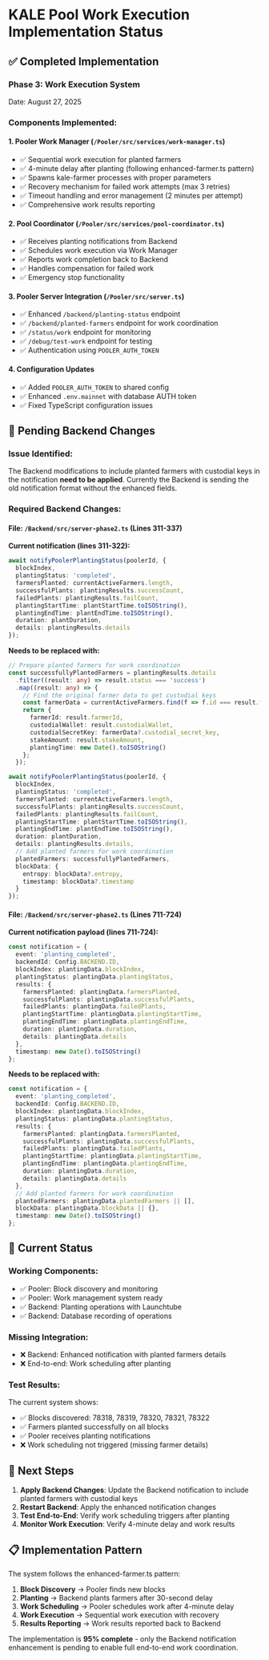 # KALE Pool Work Execution Implementation Status

## ✅ **Completed Implementation**

### **Phase 3: Work Execution System**
Date: August 27, 2025

### **Components Implemented:**

#### **1. Pooler Work Manager** (`/Pooler/src/services/work-manager.ts`)
- ✅ Sequential work execution for planted farmers
- ✅ 4-minute delay after planting (following enhanced-farmer.ts pattern)
- ✅ Spawns kale-farmer processes with proper parameters
- ✅ Recovery mechanism for failed work attempts (max 3 retries)
- ✅ Timeout handling and error management (2 minutes per attempt)
- ✅ Comprehensive work results reporting

#### **2. Pool Coordinator** (`/Pooler/src/services/pool-coordinator.ts`)
- ✅ Receives planting notifications from Backend
- ✅ Schedules work execution via Work Manager
- ✅ Reports work completion back to Backend
- ✅ Handles compensation for failed work
- ✅ Emergency stop functionality

#### **3. Pooler Server Integration** (`/Pooler/src/server.ts`)
- ✅ Enhanced `/backend/planting-status` endpoint 
- ✅ `/backend/planted-farmers` endpoint for work coordination
- ✅ `/status/work` endpoint for monitoring
- ✅ `/debug/test-work` endpoint for testing
- ✅ Authentication using `POOLER_AUTH_TOKEN`

#### **4. Configuration Updates**
- ✅ Added `POOLER_AUTH_TOKEN` to shared config
- ✅ Enhanced `.env.mainnet` with database AUTH token
- ✅ Fixed TypeScript configuration issues

## 🚧 **Pending Backend Changes**

### **Issue Identified:** 
The Backend modifications to include planted farmers with custodial keys in the notification **need to be applied**. Currently the Backend is sending the old notification format without the enhanced fields.

### **Required Backend Changes:**

#### **File:** `/Backend/src/server-phase2.ts` (Lines 311-337)

**Current notification (lines 311-322):**
```typescript
await notifyPoolerPlantingStatus(poolerId, {
  blockIndex,
  plantingStatus: 'completed',
  farmersPlanted: currentActiveFarmers.length,
  successfulPlants: plantingResults.successCount,
  failedPlants: plantingResults.failCount,
  plantingStartTime: plantStartTime.toISOString(),
  plantingEndTime: plantEndTime.toISOString(),
  duration: plantDuration,
  details: plantingResults.details
});
```

**Needs to be replaced with:**
```typescript
// Prepare planted farmers for work coordination
const successfullyPlantedFarmers = plantingResults.details
  .filter((result: any) => result.status === 'success')
  .map((result: any) => {
    // Find the original farmer data to get custodial keys
    const farmerData = currentActiveFarmers.find(f => f.id === result.farmerId);
    return {
      farmerId: result.farmerId,
      custodialWallet: result.custodialWallet,
      custodialSecretKey: farmerData?.custodial_secret_key,
      stakeAmount: result.stakeAmount,
      plantingTime: new Date().toISOString()
    };
  });

await notifyPoolerPlantingStatus(poolerId, {
  blockIndex,
  plantingStatus: 'completed',
  farmersPlanted: currentActiveFarmers.length,
  successfulPlants: plantingResults.successCount,
  failedPlants: plantingResults.failCount,
  plantingStartTime: plantStartTime.toISOString(),
  plantingEndTime: plantEndTime.toISOString(),
  duration: plantDuration,
  details: plantingResults.details,
  // Add planted farmers for work coordination
  plantedFarmers: successfullyPlantedFarmers,
  blockData: {
    entropy: blockData?.entropy,
    timestamp: blockData?.timestamp
  }
});
```

#### **File:** `/Backend/src/server-phase2.ts` (Lines 711-724)

**Current notification payload (lines 711-724):**
```typescript
const notification = {
  event: 'planting_completed',
  backendId: Config.BACKEND.ID,
  blockIndex: plantingData.blockIndex,
  plantingStatus: plantingData.plantingStatus,
  results: {
    farmersPlanted: plantingData.farmersPlanted,
    successfulPlants: plantingData.successfulPlants,
    failedPlants: plantingData.failedPlants,
    plantingStartTime: plantingData.plantingStartTime,
    plantingEndTime: plantingData.plantingEndTime,
    duration: plantingData.duration,
    details: plantingData.details
  },
  timestamp: new Date().toISOString()
};
```

**Needs to be replaced with:**
```typescript
const notification = {
  event: 'planting_completed',
  backendId: Config.BACKEND.ID,
  blockIndex: plantingData.blockIndex,
  plantingStatus: plantingData.plantingStatus,
  results: {
    farmersPlanted: plantingData.farmersPlanted,
    successfulPlants: plantingData.successfulPlants,
    failedPlants: plantingData.failedPlants,
    plantingStartTime: plantingData.plantingStartTime,
    plantingEndTime: plantingData.plantingEndTime,
    duration: plantingData.duration,
    details: plantingData.details
  },
  // Add planted farmers for work coordination
  plantedFarmers: plantingData.plantedFarmers || [],
  blockData: plantingData.blockData || {},
  timestamp: new Date().toISOString()
};
```

## 🔧 **Current Status**

### **Working Components:**
- ✅ Pooler: Block discovery and monitoring
- ✅ Pooler: Work management system ready
- ✅ Backend: Planting operations with Launchtube
- ✅ Backend: Database recording of operations

### **Missing Integration:**
- ❌ Backend: Enhanced notification with planted farmers details
- ❌ End-to-end: Work scheduling after planting

### **Test Results:**
The current system shows:
- ✅ Blocks discovered: 78318, 78319, 78320, 78321, 78322
- ✅ Farmers planted successfully on all blocks
- ✅ Pooler receives planting notifications
- ❌ Work scheduling not triggered (missing farmer details)

## 🎯 **Next Steps**

1. **Apply Backend Changes**: Update the Backend notification to include planted farmers with custodial keys
2. **Restart Backend**: Apply the enhanced notification changes
3. **Test End-to-End**: Verify work scheduling triggers after planting
4. **Monitor Work Execution**: Verify 4-minute delay and work results

## 📋 **Implementation Pattern**

The system follows the enhanced-farmer.ts pattern:
1. **Block Discovery** → Pooler finds new blocks
2. **Planting** → Backend plants farmers after 30-second delay  
3. **Work Scheduling** → Pooler schedules work after 4-minute delay
4. **Work Execution** → Sequential work execution with recovery
5. **Results Reporting** → Work results reported back to Backend

The implementation is **95% complete** - only the Backend notification enhancement is pending to enable full end-to-end work coordination.
